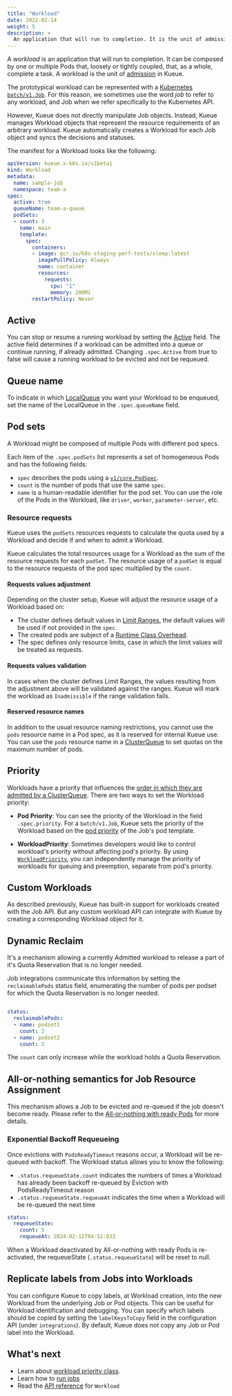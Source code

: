 ```yaml
---
title: "Workload"
date: 2022-02-14
weight: 5
description: >
  An application that will run to completion. It is the unit of admission in Kueue. Sometimes referred to as job.
---
```


A _workload_ is an application that will run to completion. It can be composed
by one or multiple Pods that, loosely or tightly coupled, that, as a whole,
complete a task. A workload is the unit of [admission](/docs/concepts#admission) in Kueue.

The prototypical workload can be represented with a
[Kubernetes `batch/v1.Job`](https://kubernetes.io/docs/concepts/workloads/controllers/job/).
For this reason, we sometimes use the word _job_ to refer to any workload, and
Job when we refer specifically to the Kubernetes API.

However, Kueue does not directly manipulate Job objects. Instead, Kueue manages
Workload objects that represent the resource requirements of an arbitrary
workload. Kueue automatically creates a Workload for each Job object and syncs
the decisions and statuses.

The manifest for a Workload looks like the following:

```yaml
apiVersion: kueue.x-k8s.io/v1beta1
kind: Workload
metadata:
  name: sample-job
  namespace: team-a
spec:
  active: true
  queueName: team-a-queue
  podSets:
  - count: 3
    name: main
    template:
      spec:
        containers:
        - image: gcr.io/k8s-staging-perf-tests/sleep:latest
          imagePullPolicy: Always
          name: container
          resources:
            requests:
              cpu: "1"
              memory: 200Mi
        restartPolicy: Never
```
## Active

You can stop or resume a running workload by setting the [Active](/docs/reference/kueue.v1beta1#kueue-x-k8s-io-v1beta1-WorkloadSpec) field. The active field determines if a workload can be admitted into a queue or continue running, if already admitted.
Changing `.spec.Active` from true to false will cause a running workload to be evicted and not be requeued.

## Queue name

To indicate in which [LocalQueue](/docs/concepts/local_queue) you want your Workload to be
enqueued, set the name of the LocalQueue in the `.spec.queueName` field.

## Pod sets

A Workload might be composed of multiple Pods with different pod specs.

Each item of the `.spec.podSets` list represents a set of homogeneous Pods and has
the following fields:

- `spec` describes the pods using a [`v1/core.PodSpec`](https://kubernetes.io/docs/reference/kubernetes-api/workload-resources/pod-v1/#PodSpec).
- `count` is the number of pods that use the same `spec`.
- `name` is a human-readable identifier for the pod set. You can use the role of
  the Pods in the Workload, like `driver`, `worker`, `parameter-server`, etc.

### Resource requests

Kueue uses the `podSets` resources requests to calculate the quota used by a Workload and decide if and when to admit a Workload.

Kueue calculates the total resources usage for a Workload as the sum of the resource requests for each `podSet`. The resource usage of a `podSet` is equal to the resource requests of the pod spec multiplied by the `count`.

#### Requests values adjustment

Depending on the cluster setup, Kueue will adjust the resource usage of a Workload based on:

- The cluster defines default values in [Limit Ranges](https://kubernetes.io/docs/concepts/policy/limit-range/), the default values will be used if not provided in the `spec`.
- The created pods are subject of a [Runtime Class Overhead](https://kubernetes.io/docs/concepts/scheduling-eviction/pod-overhead/).
- The spec defines only resource limits, case in which the limit values will be treated as requests.

#### Requests values validation

In cases when the cluster defines Limit Ranges, the values resulting from the adjustment above will be validated against the ranges.
Kueue will mark the workload as `Inadmissible` if the range validation fails.

#### Reserved resource names

In addition to the usual resource naming restrictions, you cannot use the `pods` resource name in a Pod spec, as it is reserved for internal Kueue use. You can use the `pods` resource name in a [ClusterQueue](/docs/concepts/cluster_queue#resources) to set quotas on the maximum number of pods.

## Priority

Workloads have a priority that influences the [order in which they are admitted by a ClusterQueue](/docs/concepts/cluster_queue#queueing-strategy).
There are two ways to set the Workload priority:

- **Pod Priority**: You can see the priority of the Workload in the field `.spec.priority`.
For a `batch/v1.Job`, Kueue sets the priority of the Workload based on the
[pod priority](https://kubernetes.io/docs/concepts/scheduling-eviction/pod-priority-preemption/) of the Job's pod template.

- **WorkloadPriority**: Sometimes developers would like to control workload's priority without affecting pod's priority.
By using [`WorkloadPriority`](/docs/concepts/workload_priority_class),
you can independently manage the priority of workloads for queuing and preemption, separate from pod's priority.

## Custom Workloads

As described previously, Kueue has built-in support for workloads created with
the Job API. But any custom workload API can integrate with Kueue by
creating a corresponding Workload object for it.

## Dynamic Reclaim

It's a mechanism allowing a currently Admitted workload to release a part of it's Quota Reservation that is no longer needed.

Job integrations communicate this information by setting the `reclaimablePods` status field, enumerating the number of pods per podset for which the Quota Reservation is no longer needed.

```yaml

status:
  reclaimablePods:
  - name: podset1
    count: 2
  - name: podset2
    count: 2

```
The `count` can only increase while the workload holds a Quota Reservation.

## All-or-nothing semantics for Job Resource Assignment

This mechanism allows a Job to be evicted and re-queued if the job doesn't become ready.
Please refer to the [All-or-nothing with ready Pods](/docs/tasks/manage/setup_wait_for_pods_ready/) for more details.

### Exponential Backoff Requeueing

Once evictions with `PodsReadyTimeout` reasons occur, a Workload will be re-queued with backoff.
The Workload status allows you to know the following:

- `.status.requeueState.count` indicates the numbers of times a Workload has already been backoff re-queued by Eviction with PodsReadyTimeout reason
- `.status.requeueState.requeueAt` indicates the time when a Workload will be re-queued the next time

```yaml
status:
  requeueState:
    count: 5
    requeueAt: 2024-02-11T04:51:03Z
```

When a Workload deactivated by All-or-nothing with ready Pods is re-activated,
the requeueState (`.status.requeueState`) will be reset to null.

## Replicate labels from Jobs into Workloads
You can configure Kueue to copy labels, at Workload creation, into the new Workload from the underlying Job or Pod objects. This can be useful for Workload identification and debugging.
You can specify which labels should be copied by setting the `labelKeysToCopy` field in the configuration API (under `integrations`). By default, Kueue does not copy any Job or Pod label into the Workload. 


## What's next

- Learn about [workload priority class](/docs/concepts/workload_priority_class).
- Learn how to [run jobs](/docs/tasks/run/jobs)
- Read the [API reference](/docs/reference/kueue.v1beta1/#kueue-x-k8s-io-v1beta1-Workload) for `Workload`
